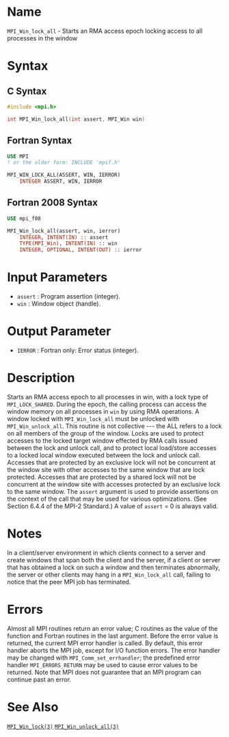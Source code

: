 # Name

`MPI_Win_lock_all` - Starts an RMA access epoch locking access to all
processes in the window

# Syntax

## C Syntax

```c
#include <mpi.h>

int MPI_Win_lock_all(int assert, MPI_Win win)
```

## Fortran Syntax

```fortran
USE MPI
! or the older form: INCLUDE 'mpif.h'

MPI_WIN_LOCK_ALL(ASSERT, WIN, IERROR)
    INTEGER ASSERT, WIN, IERROR
```

## Fortran 2008 Syntax

```fortran
USE mpi_f08

MPI_Win_lock_all(assert, win, ierror)
    INTEGER, INTENT(IN) :: assert
    TYPE(MPI_Win), INTENT(IN) :: win
    INTEGER, OPTIONAL, INTENT(OUT) :: ierror
```


# Input Parameters

* `assert` : Program assertion (integer).
* `win` : Window object (handle).

# Output Parameter

* `IERROR` : Fortran only: Error status (integer).

# Description

Starts an RMA access epoch to all processes in win, with a lock type
of `MPI_LOCK_SHARED`. During the epoch, the calling process can access the
window memory on all processes in `win` by using RMA operations. A
window locked with `MPI_Win_lock_all` must be unlocked with
`MPI_Win_unlock_all`. This routine is not collective --- the ALL refers to
a lock on all members of the group of the window.
Locks are used to protect accesses to the locked target window effected
by RMA calls issued between the lock and unlock call, and to protect
local load/store accesses to a locked local window executed between the
lock and unlock call. Accesses that are protected by an exclusive lock
will not be concurrent at the window site with other accesses to the
same window that are lock protected. Accesses that are protected by a
shared lock will not be concurrent at the window site with accesses
protected by an exclusive lock to the same window.
The `assert` argument is used to provide assertions on the context of
the call that may be used for various optimizations. (See Section 6.4.4
of the MPI-2 Standard.) A value of `assert` = 0 is always valid.

# Notes

In a client/server environment in which clients connect to a server and
create windows that span both the client and the server, if a client or
server that has obtained a lock on such a window and then terminates
abnormally, the server or other clients may hang in a `MPI_Win_lock_all`
call, failing to notice that the peer MPI job has terminated.

# Errors

Almost all MPI routines return an error value; C routines as the value
of the function and Fortran routines in the last argument.
Before the error value is returned, the current MPI error handler is
called. By default, this error handler aborts the MPI job, except for
I/O function errors. The error handler may be changed with
`MPI_Comm_set_errhandler`; the predefined error handler `MPI_ERRORS_RETURN`
may be used to cause error values to be returned. Note that MPI does not
guarantee that an MPI program can continue past an error.

# See Also

[`MPI_Win_lock(3)`](./?file=MPI_Win_lock.md)
[`MPI_Win_unlock_all(3)`](./?file=MPI_Win_unlock_all.md)
